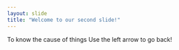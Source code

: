 ```yaml
---
layout: slide
title: "Welcome to our second slide!"
---
```

To know the cause of things
Use the left arrow to go back!
